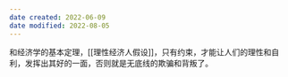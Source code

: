 ```yaml
---
date created: 2022-06-09
date modified: 2022-08-05
---
```


和经济学的基本定理，[[理性经济人假设]]，只有约束，才能让人们的理性和自利，发挥出其好的一面，否则就是无底线的欺骗和背叛了。
